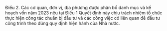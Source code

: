Điều 2. Các cơ quan, đơn vị, địa phương được phân bổ danh mục và kế hoạch vốn năm 2023 nêu tại Điều 1 Quyết định này chịu trách nhiệm tổ chức thực hiện công tác chuẩn bị đầu tư và các công việc có liên quan để đầu tư công trình theo đúng quy định hiện hành của Nhà nước.